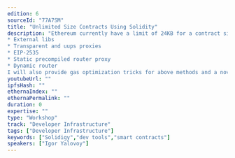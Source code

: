 ```yaml
---
edition: 6
sourceId: "77A7SM"
title: "Unlimited Size Contracts Using Solidity"
description: "Ethereum currently have a limit of 24KB for a contract size which cause a major pain for many Solidity devs. I would present all available options to address this issue using Solidity language during the workshop and provide cons and pros of them.
* External libs
* Transparent and uups proxies
* EIP-2535
* Static precompiled router proxy 
* Dynamic router
I will also provide gas optimization tricks for above methods and a novel method to reduce a gas cost for unlimited size contracts."
youtubeUrl: ""
ipfsHash: ""
ethernaIndex: ""
ethernaPermalink: ""
duration: 0
expertise: ""
type: "Workshop"
track: "Developer Infrastructure"
tags: ["Developer Infrastructure"]
keywords: ["Solidigy","dev tools","smart contracts"]
speakers: ["Igor Yalovoy"]
---
```

